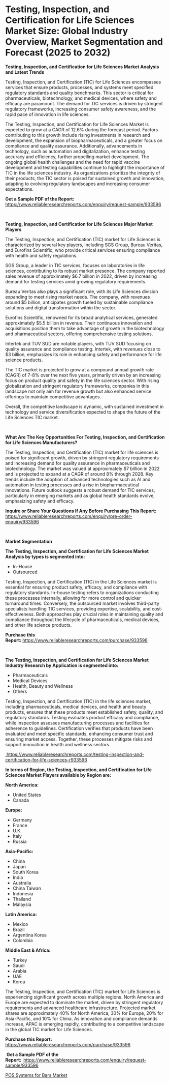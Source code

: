 <p><h1>Testing, Inspection, and Certification for Life Sciences Market Size: Global Industry Overview, Market Segmentation and Forecast (2025 to 2032)</h1></p><p><strong>Testing, Inspection, and Certification for Life Sciences Market Analysis and Latest Trends</strong></p>
<p><p>Testing, Inspection, and Certification (TIC) for Life Sciences encompasses services that ensure products, processes, and systems meet specified regulatory standards and quality benchmarks. This sector is critical for pharmaceuticals, biotechnology, and medical devices, where safety and efficacy are paramount. The demand for TIC services is driven by stringent regulatory frameworks, increasing consumer safety awareness, and the rapid pace of innovation in life sciences.</p><p>The Testing, Inspection, and Certification for Life Sciences Market is expected to grow at a CAGR of 12.6% during the forecast period. Factors contributing to this growth include rising investments in research and development, the expansion of biopharmaceuticals, and a greater focus on compliance and quality assurance. Additionally, advancements in technology, such as automation and digitalization, enhance testing accuracy and efficiency, further propelling market development. The ongoing global health challenges and the need for rapid vaccine development and testing capabilities continue to highlight the importance of TIC in the life sciences industry. As organizations prioritize the integrity of their products, the TIC sector is poised for sustained growth and innovation, adapting to evolving regulatory landscapes and increasing consumer expectations.</p></p>
<p><strong>Get a Sample PDF of the Report:&nbsp;</strong> <a href="https://www.reliableresearchreports.com/enquiry/request-sample/933596?utm_campaign=3290&utm_medium=2&utm_source=Github&utm_content=ia&utm_term=21032025&utm_id=testing-inspection-and-certification-for-life-sciences">https://www.reliableresearchreports.com/enquiry/request-sample/933596</a></p>
<p>&nbsp;</p>
<p><strong>Testing, Inspection, and Certification for Life Sciences Major Market Players</strong></p>
<p><p>The Testing, Inspection, and Certification (TIC) market for Life Sciences is characterized by several key players, including SGS Group, Bureau Veritas, and Eurofins Scientific, who provide critical services ensuring compliance with health and safety regulations. </p><p>SGS Group, a leader in TIC services, focuses on laboratories in life sciences, contributing to its robust market presence. The company reported sales revenue of approximately $6.7 billion in 2022, driven by increasing demand for testing services amid growing regulatory requirements.</p><p>Bureau Veritas also plays a significant role, with its Life Sciences division expanding to meet rising market needs. The company, with revenues around $5 billion, anticipates growth fueled by sustainable compliance solutions and digital transformation within the sector.</p><p>Eurofins Scientific, renowned for its broad analytical services, generated approximately $5.5 billion in revenue. Their continuous innovation and acquisitions position them to take advantage of growth in the biotechnology and pharmaceutical sectors, offering comprehensive testing solutions.</p><p>Intertek and TUV SUD are notable players, with TUV SUD focusing on quality assurance and compliance testing. Intertek, with revenues close to $3 billion, emphasizes its role in enhancing safety and performance for life science products.</p><p>The TIC market is projected to grow at a compound annual growth rate (CAGR) of 7-8% over the next five years, primarily driven by an increasing focus on product quality and safety in the life sciences sector. With rising globalization and stringent regulatory frameworks, companies in this landscape not only aim for revenue growth but also enhanced service offerings to maintain competitive advantages.</p><p>Overall, the competitive landscape is dynamic, with sustained investment in technology and service diversification expected to shape the future of the Life Sciences TIC market.</p></p>
<p>&nbsp;</p>
<p><strong>What Are The Key Opportunities For Testing, Inspection, and Certification for Life Sciences Manufacturers?</strong></p>
<p><p>The Testing, Inspection, and Certification (TIC) market for life sciences is poised for significant growth, driven by stringent regulatory requirements and increasing demand for quality assurance in pharmaceuticals and biotechnology. The market was valued at approximately $7 billion in 2022 and is projected to expand at a CAGR of around 8% through 2028. Key trends include the adoption of advanced technologies such as AI and automation in testing processes and a rise in biopharmaceutical innovations. Future outlook suggests a robust demand for TIC services, particularly in emerging markets and as global health standards evolve, emphasizing safety and efficacy.</p></p>
<p><strong>Inquire or Share Your Questions If Any Before Purchasing This Report:</strong> <a href="https://www.reliableresearchreports.com/enquiry/pre-order-enquiry/933596?utm_campaign=3290&utm_medium=2&utm_source=Github&utm_content=ia&utm_term=21032025&utm_id=testing-inspection-and-certification-for-life-sciences">https://www.reliableresearchreports.com/enquiry/pre-order-enquiry/933596</a></p>
<p>&nbsp;</p>
<p><strong>Market Segmentation</strong></p>
<p><strong>The Testing, Inspection, and Certification for Life Sciences Market Analysis by types is segmented into:</strong></p>
<p><ul><li>In-House</li><li>Outsourced</li></ul></p>
<p><p>Testing, Inspection, and Certification (TIC) in the Life Sciences market is essential for ensuring product safety, efficacy, and compliance with regulatory standards. In-house testing refers to organizations conducting these processes internally, allowing for more control and quicker turnaround times. Conversely, the outsourced market involves third-party specialists handling TIC services, providing expertise, scalability, and cost-effectiveness. Both approaches play crucial roles in maintaining quality and compliance throughout the lifecycle of pharmaceuticals, medical devices, and other life science products.</p></p>
<p><strong>Purchase this Report:&nbsp;</strong><a href="https://www.reliableresearchreports.com/purchase/933596?utm_campaign=3290&utm_medium=2&utm_source=Github&utm_content=ia&utm_term=21032025&utm_id=testing-inspection-and-certification-for-life-sciences">https://www.reliableresearchreports.com/purchase/933596</a></p>
<p>&nbsp;</p>
<p><strong>The Testing, Inspection, and Certification for Life Sciences Market Industry Research by Application is segmented into:</strong></p>
<p><ul><li>Pharmaceuticals</li><li>Medical Devices</li><li>Health, Beauty and Wellness</li><li>Others</li></ul></p>
<p><p>Testing, Inspection, and Certification (TIC) in the life sciences market, including pharmaceuticals, medical devices, and health and beauty products, ensures that these products meet established safety, quality, and regulatory standards. Testing evaluates product efficacy and compliance, while inspection assesses manufacturing processes and facilities for adherence to guidelines. Certification verifies that products have been evaluated and meet specific standards, enhancing consumer trust and ensuring market access. Together, these processes mitigate risks and support innovation in health and wellness sectors.</p></p>
<p><a href="https://www.reliableresearchreports.com/testing-inspection-and-certification-for-life-sciences-r933596?utm_campaign=3290&utm_medium=2&utm_source=Github&utm_content=ia&utm_term=21032025&utm_id=testing-inspection-and-certification-for-life-sciences">&nbsp;https://www.reliableresearchreports.com/testing-inspection-and-certification-for-life-sciences-r933596</a></p>
<p><strong>In terms of Region, the Testing, Inspection, and Certification for Life Sciences Market Players available by Region are:</strong></p>
<p>
    <p> <strong> North America: </strong>
        <ul>
            <li>United States</li>
            <li>Canada</li>
        </ul>
        </p> 
    <p> <strong> Europe: </strong>
        <ul>
            <li>Germany</li>
            <li>France</li>
            <li>U.K.</li>
            <li>Italy</li>
            <li>Russia</li>
        </ul>
        </p> 
    <p> <strong> Asia-Pacific: </strong>
        <ul>
            <li>China</li>
            <li>Japan</li>
            <li>South Korea</li>
            <li>India</li>
            <li>Australia</li>
            <li>China Taiwan</li>
            <li>Indonesia</li>
            <li>Thailand</li>
            <li>Malaysia</li>
        </ul>
        </p> 
    <p> <strong> Latin America: </strong>
        <ul>
            <li>Mexico</li>
            <li>Brazil</li>
            <li>Argentina Korea</li>
            <li>Colombia</li>
        </ul>
        </p> 
    <p> <strong> Middle East & Africa: </strong>
        <ul>
            <li>Turkey</li>
            <li>Saudi</li>
            <li>Arabia</li>
            <li>UAE</li>
            <li>Korea</li>
        </ul>
    </p>
    </p>
<p><p>The Testing, Inspection, and Certification (TIC) market for Life Sciences is experiencing significant growth across multiple regions. North America and Europe are expected to dominate the market, driven by stringent regulatory requirements and advanced healthcare infrastructure. Projected market shares are approximately 40% for North America, 30% for Europe, 20% for Asia-Pacific, and 10% for China. As innovation and compliance demands increase, APAC is emerging rapidly, contributing to a competitive landscape in the global TIC market for Life Sciences.</p></p>
<p><strong>Purchase this Report: </strong><a href="https://www.reliableresearchreports.com/purchase/933596?utm_campaign=3290&utm_medium=2&utm_source=Github&utm_content=ia&utm_term=21032025&utm_id=testing-inspection-and-certification-for-life-sciences">https://www.reliableresearchreports.com/purchase/933596</a></p>
<p>&nbsp;<strong>Get a Sample PDF of the Report:&nbsp;&nbsp;</strong><a href="https://www.reliableresearchreports.com/enquiry/request-sample/933596?utm_campaign=3290&utm_medium=2&utm_source=Github&utm_content=ia&utm_term=21032025&utm_id=testing-inspection-and-certification-for-life-sciences">https://www.reliableresearchreports.com/enquiry/request-sample/933596</a></p>
<p><strong></strong></p>
<p><p><a href="https://github.com/lillybosakoi/Market-Research-Report-List-1/blob/main/pos-systems-for-bars-market.md?utm_campaign=3290&utm_medium=2&utm_source=Github&utm_content=ia&utm_term=21032025&utm_id=testing-inspection-and-certification-for-life-sciences">POS Systems for Bars Market</a></p></p>